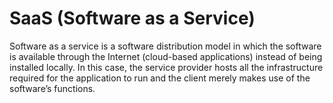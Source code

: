 # SaaS (Software as a Service)

Software as a service is a software distribution model in which the software is available through the Internet (cloud-based applications) instead of being installed locally. In this case, the service provider hosts all the infrastructure required for the application to run and the client merely makes use of the software’s functions.

